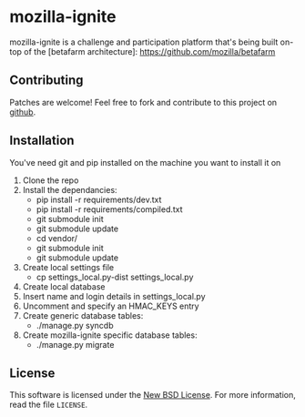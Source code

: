 mozilla-ignite
==============

mozilla-ignite is a challenge and participation platform that's being built on-top of the [betafarm architecture]: https://github.com/mozilla/betafarm 

Contributing
------------

Patches are welcome! Feel free to fork and contribute to this project on
[github][gh-betafarm].

[gh-betafarm]: https://github.com/rossbruniges/mozilla-ignite

Installation
------------

You've need git and pip installed on the machine you want to install it on

1. Clone the repo
2. Install the dependancies:
    * pip install -r requirements/dev.txt
    * pip install -r requirements/compiled.txt
    * git submodule init
    * git submodule update
    * cd vendor/
    * git submodule init
    * git submodule update
3. Create local settings file
    * cp settings_local.py-dist settings_local.py
4. Create local database
5. Insert name and login details in settings_local.py
6. Uncomment and specify an HMAC_KEYS entry
7. Create generic database tables:
    * ./manage.py syncdb
8. Create mozilla-ignite specific database tables:
    * ./manage.py migrate

License
-------
This software is licensed under the [New BSD License][BSD]. For more
information, read the file ``LICENSE``.

[BSD]: http://creativecommons.org/licenses/BSD/

